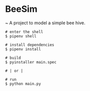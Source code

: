 # BeeSim

~ A project to model a simple bee hive.

```shell
# enter the shell
$ pipenv shell

# install dependencies
$ pipenv install

# build
$ pyinstaller main.spec

# | or |

# run
$ python main.py
```